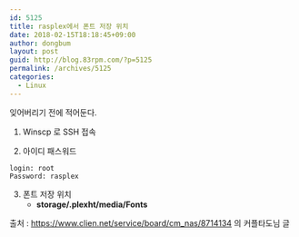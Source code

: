 ```yaml
---
id: 5125
title: rasplex에서 폰트 저장 위치
date: 2018-02-15T18:18:45+09:00
author: dongbum
layout: post
guid: http://blog.83rpm.com/?p=5125
permalink: /archives/5125
categories:
  - Linux
---
```

잊어버리기 전에 적어둔다.

1) Winscp 로 SSH 접속

2) 아이디 패스워드
```
login: root
Password: rasplex
```

3) 폰트 저장 위치
   * **storage/.plexht/media/Fonts**

출처 : https://www.clien.net/service/board/cm_nas/8714134 의 커플타도님 글
